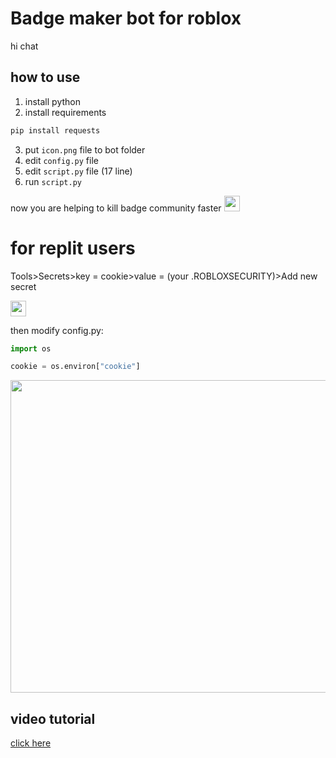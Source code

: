 # Badge maker bot for roblox

hi chat

## how to use

1. install python
2. install requirements
```python
pip install requests
```
3. put `icon.png` file to bot folder
4. edit `config.py` file
5. edit `script.py` file (17 line)
6. run `script.py`

now you are helping to kill badge community faster <img src="https://i.imgur.com/Av033Sn.png" width="25px" height="25px"></img>

# for replit users

Tools>Secrets>key = cookie>value = (your .ROBLOXSECURITY)>Add new secret

<img src="https://i.imgur.com/Av033Sn.png" width="25px" height="25px"></img>

then modify config.py:
```python
import os

cookie = os.environ["cookie"]
```

<img src="https://i.imgur.com/AaEtIlz.png" width="5000" height="500px"></img>

## video tutorial

<a href="https://cdn.discordapp.com/attachments/1009245678909788201/1010670568112132217/NVIDIA_Share_QY0wJYsanN.mp4">click here</a>
